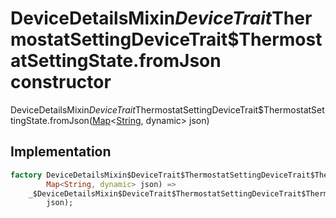 


# DeviceDetailsMixin$DeviceTrait$ThermostatSettingDeviceTrait$ThermostatSettingState.fromJson constructor







DeviceDetailsMixin$DeviceTrait$ThermostatSettingDeviceTrait$ThermostatSettingState.fromJson([Map](https://api.dart.dev/stable/2.12.3/dart-core/Map-class.html)&lt;[String](https://api.dart.dev/stable/2.12.3/dart-core/String-class.html), dynamic> json)





## Implementation

```dart
factory DeviceDetailsMixin$DeviceTrait$ThermostatSettingDeviceTrait$ThermostatSettingState.fromJson(
        Map<String, dynamic> json) =>
    _$DeviceDetailsMixin$DeviceTrait$ThermostatSettingDeviceTrait$ThermostatSettingStateFromJson(
        json);
```








